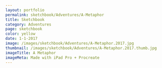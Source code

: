 ```yaml
---
layout: portfolio
permalink: sketchbook/Adventures/A-Metaphor
title: Sketchbook
category: Adventures
page: sketchbook
color: yellow
date: 1-1-2017
image: /images/sketchbook/Adventures/A-Metaphor.2017.jpg
thumbnail: /images/sketchbook/Adventures/A-Metaphor.2017.thumb.jpg
imageTitle: A Metaphor
imageMeta: Made with iPad Pro + Procreate
---
```

